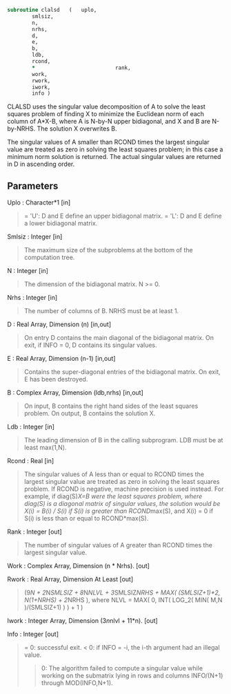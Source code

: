```fortran
subroutine clalsd	(	uplo,
		smlsiz,
		n,
		nrhs,
		d,
		e,
		b,
		ldb,
		rcond,
		*                          rank,
		work,
		rwork,
		iwork,
		info )
```

 CLALSD uses the singular value decomposition of A to solve the least
 squares problem of finding X to minimize the Euclidean norm of each
 column of A*X-B, where A is N-by-N upper bidiagonal, and X and B
 are N-by-NRHS. The solution X overwrites B.

 The singular values of A smaller than RCOND times the largest
 singular value are treated as zero in solving the least squares
 problem; in this case a minimum norm solution is returned.
 The actual singular values are returned in D in ascending order.


## Parameters
Uplo : Character*1 [in]
> = 'U': D and E define an upper bidiagonal matrix.
> = 'L': D and E define a  lower bidiagonal matrix.

Smlsiz : Integer [in]
> The maximum size of the subproblems at the bottom of the
> computation tree.

N : Integer [in]
> The dimension of the  bidiagonal matrix.  N >= 0.

Nrhs : Integer [in]
> The number of columns of B. NRHS must be at least 1.

D : Real Array, Dimension (n) [in,out]
> On entry D contains the main diagonal of the bidiagonal
> matrix. On exit, if INFO = 0, D contains its singular values.

E : Real Array, Dimension (n-1) [in,out]
> Contains the super-diagonal entries of the bidiagonal matrix.
> On exit, E has been destroyed.

B : Complex Array, Dimension (ldb,nrhs) [in,out]
> On input, B contains the right hand sides of the least
> squares problem. On output, B contains the solution X.

Ldb : Integer [in]
> The leading dimension of B in the calling subprogram.
> LDB must be at least max(1,N).

Rcond : Real [in]
> The singular values of A less than or equal to RCOND times
> the largest singular value are treated as zero in solving
> the least squares problem. If RCOND is negative,
> machine precision is used instead.
> For example, if diag(S)*X=B were the least squares problem,
> where diag(S) is a diagonal matrix of singular values, the
> solution would be X(i) = B(i) / S(i) if S(i) is greater than
> RCOND*max(S), and X(i) = 0 if S(i) is less than or equal to
> RCOND*max(S).

Rank : Integer [out]
> The number of singular values of A greater than RCOND times
> the largest singular value.

Work : Complex Array, Dimension (n * Nrhs). [out]

Rwork : Real Array, Dimension At Least [out]
> (9*N + 2*N*SMLSIZ + 8*N*NLVL + 3*SMLSIZ*NRHS +
> MAX( (SMLSIZ+1)**2, N*(1+NRHS) + 2*NRHS ),
> where
> NLVL = MAX( 0, INT( LOG_2( MIN( M,N )/(SMLSIZ+1) ) ) + 1 )

Iwork : Integer Array, Dimension (3*n*nlvl + 11*n). [out]

Info : Integer [out]
> = 0:  successful exit.
> < 0:  if INFO = -i, the i-th argument had an illegal value.
> > 0:  The algorithm failed to compute a singular value while
> working on the submatrix lying in rows and columns
> INFO/(N+1) through MOD(INFO,N+1).

